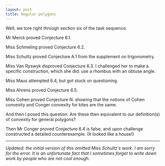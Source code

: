 ```yaml
---
layout: post
title: Regular polygons
---
```


Well, we tore right through section six of the task sequence.

Mr Merck proved Conjecture 6.1.

Miss Schmeling proved Conjecture 6.2.

Miss Schultz proved Conjecture A.1 from the supplement on trigonometry.

Miss Van Ryswyk disproved Conjecture 6.3. I challenged her to make a specific
construction, which she did: use a rhombus with an obtuse angle.

Miss Maus attempted 6.4, but got stuck on questioning.

Miss Ahrens proved Conjecture 6.5.

Miss Cohen proved Conjecture N: showing that the notions of Cohen convexity and
Conger convexity for kites are the same.

And then I posed this question: Are these then equivalent to our definition(s) of
convexity for general polygons?

Then Mr Conger proved Conjecture 6.4 is false, and upon challenge constructed a
detailed counterexample. (It looked like a house!)

---

_Updated: the initial version of this omitted Miss Schultz's work. I am sorry for the
error. It is an unfortunate fact that I sometimes forget to write down work by
people who are not cool enough._
